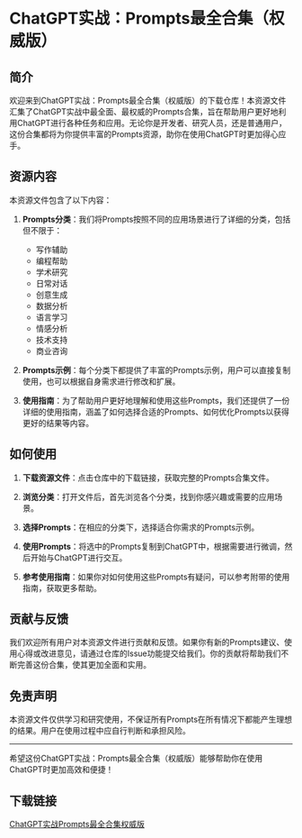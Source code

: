 # ChatGPT实战：Prompts最全合集（权威版）

## 简介

欢迎来到ChatGPT实战：Prompts最全合集（权威版）的下载仓库！本资源文件汇集了ChatGPT实战中最全面、最权威的Prompts合集，旨在帮助用户更好地利用ChatGPT进行各种任务和应用。无论你是开发者、研究人员，还是普通用户，这份合集都将为你提供丰富的Prompts资源，助你在使用ChatGPT时更加得心应手。

## 资源内容

本资源文件包含了以下内容：

1. **Prompts分类**：我们将Prompts按照不同的应用场景进行了详细的分类，包括但不限于：
   - 写作辅助
   - 编程帮助
   - 学术研究
   - 日常对话
   - 创意生成
   - 数据分析
   - 语言学习
   - 情感分析
   - 技术支持
   - 商业咨询

2. **Prompts示例**：每个分类下都提供了丰富的Prompts示例，用户可以直接复制使用，也可以根据自身需求进行修改和扩展。

3. **使用指南**：为了帮助用户更好地理解和使用这些Prompts，我们还提供了一份详细的使用指南，涵盖了如何选择合适的Prompts、如何优化Prompts以获得更好的结果等内容。

## 如何使用

1. **下载资源文件**：点击仓库中的下载链接，获取完整的Prompts合集文件。

2. **浏览分类**：打开文件后，首先浏览各个分类，找到你感兴趣或需要的应用场景。

3. **选择Prompts**：在相应的分类下，选择适合你需求的Prompts示例。

4. **使用Prompts**：将选中的Prompts复制到ChatGPT中，根据需要进行微调，然后开始与ChatGPT进行交互。

5. **参考使用指南**：如果你对如何使用这些Prompts有疑问，可以参考附带的使用指南，获取更多帮助。

## 贡献与反馈

我们欢迎所有用户对本资源文件进行贡献和反馈。如果你有新的Prompts建议、使用心得或改进意见，请通过仓库的Issue功能提交给我们。你的贡献将帮助我们不断完善这份合集，使其更加全面和实用。

## 免责声明

本资源文件仅供学习和研究使用，不保证所有Prompts在所有情况下都能产生理想的结果。用户在使用过程中应自行判断和承担风险。

---

希望这份ChatGPT实战：Prompts最全合集（权威版）能够帮助你在使用ChatGPT时更加高效和便捷！

## 下载链接

[ChatGPT实战Prompts最全合集权威版](https://pan.quark.cn/s/1456c31443b4)
